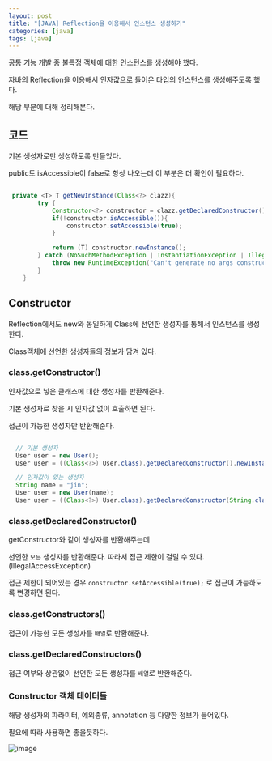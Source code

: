 ```yaml
---
layout: post
title: "[JAVA] Reflection을 이용해서 인스턴스 생성하기"
categories: [java]
tags: [java]
---
```


공통 기능 개발 중 불특정 객체에 대한 인스턴스를 생성해야 했다.

자바의 Reflection을 이용해서 인자값으로 들어온 타입의 인스턴스를 생성해주도록 했다.

해당 부분에 대해 정리해본다.


## 코드

기본 생성자로만 생성하도록 만들었다.

public도 isAccessible이 false로 항상 나오는데 이 부분은 더 확인이 필요하다.

```java

 private <T> T getNewInstance(Class<?> clazz){
        try {
            Constructor<?> constructor = clazz.getDeclaredConstructor();
            if(!constructor.isAccessible()){
                constructor.setAccessible(true);
            }

            return (T) constructor.newInstance();
        } catch (NoSuchMethodException | InstantiationException | IllegalAccessException | InvocationTargetException | IllegalArgumentException e){
            throw new RuntimeException("Can't generate no args constructor. Class : " + clazz.getName(), e);
        }
    }

```


## Constructor

Reflection에서도 new와 동일하게 Class에 선언한 생성자를 통해서 인스턴스를 생성한다.

Class객체에 선언한 생성자들의 정보가 담겨 있다.



### class.getConstructor()

인자값으로 넣은 클래스에 대한 생성자를 반환해준다.

기본 생성자로 찾을 시 인자값 없이 호출하면 된다.

접근이 가능한 생성자만 반환해준다.

```java

  // 기본 생성자
  User user = new User(); 
  User user = ((Class<?>) User.class).getDeclaredConstructor().newInstance();

  // 인자값이 있는 생성자
  String name = "jin";
  User user = new User(name); 
  User user = ((Class<?>) User.class).getDeclaredConstructor(String.class).newInstance(name); 

```



### class.getDeclaredConstructor()

getConstructor와 같이 생성자를 반환해주는데 

선언한 `모든` 생성자를 반환해준다. 따라서 접근 제한이 걸릴 수 있다. (IllegalAccessException)

접근 제한이 되어있는 경우 `constructor.setAccessible(true);` 로 접근이 가능하도록 변경하면 된다.




### class.getConstructors()

접근이 가능한 모든 생성자를 `배열`로 반환해준다.



### class.getDeclaredConstructors()

접근 여부와 상관없이 선언한 모든 생성자를 `배열`로 반환해준다.

### Constructor 객체 데이터들

해당 생성자의 파라미터, 예외종류, annotation 등 다양한 정보가 들어있다.

필요에 따라 사용하면 좋을듯하다.

![image](https://user-images.githubusercontent.com/29051992/144217381-b43c38bf-19b6-46db-a7d6-b6b5dab1900d.png)










